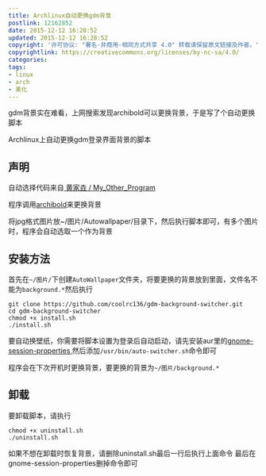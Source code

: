 ```yaml
---
title: Archlinux自动更换gdm背景
postlink: 12162852
date: 2015-12-12 16:28:52
updated: 2015-12-12 16:28:52
copyright: '许可协议: "署名-非商用-相同方式共享 4.0" 转载请保留原文链接及作者。'
copyrightlink: https://creativecommons.org/licenses/by-nc-sa/4.0/
categories:
tags:
- linux
- arch
- 美化
---
```


gdm背景实在难看，上网搜索发现archibold可以更换背景，于是写了个自动更换脚本

Archlinux上自动更换gdm登录界面背景的脚本
## 声明
自动选择代码来自[ 黄家垚 / My_Other_Program ](http://git.oschina.net/aliendata/My_Other_Program/tree/master/gnome_background_switcher)

程序调用[archibold](http://archibold.io)来更换背景
<!--more-->

将jpg格式图片放~/图片/Autowallpaper/目录下，然后执行脚本即可，有多个图片时，程序会自动选取一个作为背景
## 安装方法
首先在`~/图片/`下创建`AutoWallpaper`文件夹，将要更换的背景放到里面，文件名不能为`background.*`然后执行

    git clone https://github.com/coolrc136/gdm-background-switcher.git
    cd gdm-background-switcher
    chmod +x install.sh
    ./install.sh

要自动换壁纸，你需要将脚本设置为登录后自动启动，请先安装aur里的[gnome-session-properties](https://aur.archlinux.org/packages/gnome-session-properties/),然后添加`/usr/bin/auto-switcher.sh`命令即可

程序会在下次开机时更换背景，要更换的背景为`~/图片/background.*`
## 卸载
要卸载脚本，请执行
```
chmod +x uninstall.sh
./uninstall.sh
```
如果不想在卸载时恢复背景，请删除uninstall.sh最后一行后执行上面命令
最后在gnome-session-properties删掉命令即可
